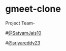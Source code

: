 # gmeet-clone
Project Team-

#[@SatyamJais10](https://github.com/SatyamJais10)


#[@sriyareddy23](https://github.com/sriyareddy23)
